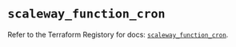 # `scaleway_function_cron`

Refer to the Terraform Registory for docs: [`scaleway_function_cron`](https://www.terraform.io/docs/providers/scaleway/r/function_cron).
